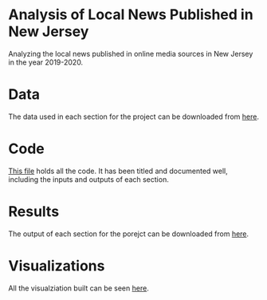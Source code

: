 # Analysis of Local News Published in New Jersey
Analyzing the local news published in online media sources in New Jersey in the year 2019-2020.

# Data
The data used in each section for the project can be downloaded from [here](https://rutgers.box.com/s/lywjn96ufieihzglgxeyw6vdr1gvsuvs).

# Code
[This file](Project.ipynb) holds all the code. It has been titled and documented well, including the inputs and outputs of each section.

# Results
The output of each section for the porejct can be downloaded from [here](https://rutgers.box.com/s/w89hl3crtb6z1jho3n3dcnqroioosft3).

# Visualizations
All the visualziation built can be seen [here](https://njlocalnewsanalysis.netlify.app/).
